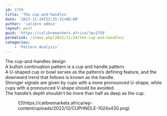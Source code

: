 ```yaml
---
id: 1759
title: 'The cup-and-handles'
date: '2022-11-24T23:35:31+00:00'
author: 'calibre admin'
layout: post
guid: 'https://calibremarkets.africa/?p=1759'
permalink: /index.php/2022/11/24/the-cup-and-handles/
categories:
    - 'Pattern Analysis'
---
```


The cup-and-handles design  
A bullish continuation pattern is a cup and handle pattern.  
A U-shaped cup or bowl serves as the pattern’s defining feature, and the downward trend that follows is known as the handle.  
Stronger signals are given by cups with a more pronounced U-shape, while cups with a pronounced V-shape should be avoided.  
The handle’s depth shouldn’t be more than half as deep as the cup.

<figure class="wp-block-image size-large">![](https://calibremarkets.africa/wp-content/uploads/2022/12/CUPHNDLE-1024x430.png)</figure>